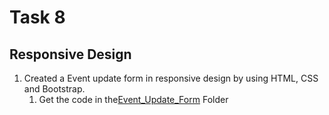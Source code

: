 # Task 8

## **Responsive Design**
1. Created a Event update form in responsive design by using HTML, CSS and Bootstrap.
   1. Get the code in the[Event_Update_Form](./Event_Update_Form/) Folder